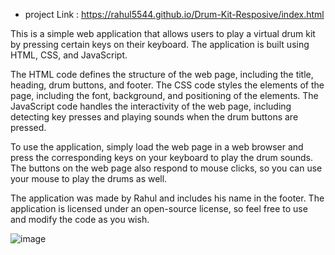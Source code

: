 - project Link : https://rahul5544.github.io/Drum-Kit-Resposive/index.html


This is a simple web application that allows users to play a virtual drum kit by pressing certain keys on their keyboard. The application is built using HTML, CSS, and JavaScript.

The HTML code defines the structure of the web page, including the title, heading, drum buttons, and footer. The CSS code styles the elements of the page, including the font, background, and positioning of the elements. The JavaScript code handles the interactivity of the web page, including detecting key presses and playing sounds when the drum buttons are pressed.

To use the application, simply load the web page in a web browser and press the corresponding keys on your keyboard to play the drum sounds. The buttons on the web page also respond to mouse clicks, so you can use your mouse to play the drums as well.

The application was made by Rahul and includes his name in the footer. The application is licensed under an open-source license, so feel free to use and modify the code as you wish.


![image](https://user-images.githubusercontent.com/48445867/219366419-05dacac8-d2bf-4476-b070-3034cf6a8f7c.png)
